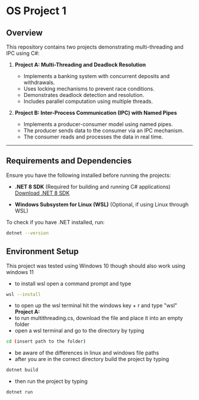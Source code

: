 # OS Project 1

## Overview

This repository contains two projects demonstrating multi-threading and IPC using C#:

1. **Project A: Multi-Threading and Deadlock Resolution**  
   - Implements a banking system with concurrent deposits and withdrawals.
   - Uses locking mechanisms to prevent race conditions.
   - Demonstrates deadlock detection and resolution.
   - Includes parallel computation using multiple threads.

2. **Project B: Inter-Process Communication (IPC) with Named Pipes**  
   - Implements a producer-consumer model using named pipes.
   - The producer sends data to the consumer via an IPC mechanism.
   - The consumer reads and processes the data in real time.

---

## Requirements and Dependencies

Ensure you have the following installed before running the projects:

- **.NET 8 SDK** (Required for building and running C# applications)  
  [Download .NET 8 SDK](https://dotnet.microsoft.com/en-us/download/dotnet/8.0)

- **Windows Subsystem for Linux (WSL)** (Optional, if using Linux through WSL)

To check if you have .NET installed, run:

```sh
dotnet --version
```

## Environment Setup

This project was tested using Windows 10 though should also work using windows 11
- to install wsl open a command prompt and type
```sh
wsl --install
```
- to open up the wsl terminal hit the windows key + r and type "wsl"
  **Project A:**
- to run multithreading.cs, download the file and place it into an empty folder
- open a wsl terminal and go to the directory by typing 
```sh
cd (insert path to the folder)
```
- be aware of the differences in linux and windows file paths
- after you are in the correct directory build the project by typing
```sh
dotnet build
```
- then run the project by typing
```
dotnet run
```
